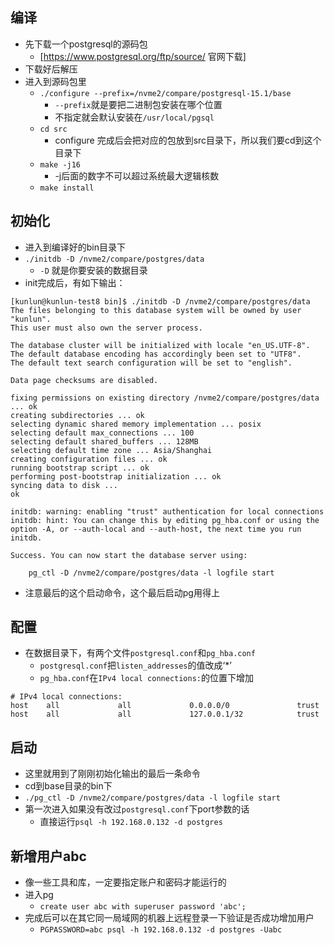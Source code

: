 ## 编译
* 先下载一个postgresql的源码包
  * [https://www.postgresql.org/ftp/source/ 官网下载]
* 下载好后解压
* 进入到源码包里
  * `./configure --prefix=/nvme2/compare/postgresql-15.1/base`
    * `--prefix`就是要把二进制包安装在哪个位置
    * 不指定就会默认安装在`/usr/local/pgsql`
  * `cd src`
    * configure 完成后会把对应的包放到src目录下，所以我们要cd到这个目录下
  * `make -j16`
    * -j后面的数字不可以超过系统最大逻辑核数
  * `make install`

## 初始化
* 进入到编译好的bin目录下
* `./initdb -D /nvme2/compare/postgres/data`
  * `-D` 就是你要安装的数据目录
* init完成后，有如下输出：
```
[kunlun@kunlun-test8 bin]$ ./initdb -D /nvme2/compare/postgres/data
The files belonging to this database system will be owned by user "kunlun".
This user must also own the server process.

The database cluster will be initialized with locale "en_US.UTF-8".
The default database encoding has accordingly been set to "UTF8".
The default text search configuration will be set to "english".

Data page checksums are disabled.

fixing permissions on existing directory /nvme2/compare/postgres/data ... ok
creating subdirectories ... ok
selecting dynamic shared memory implementation ... posix
selecting default max_connections ... 100
selecting default shared_buffers ... 128MB
selecting default time zone ... Asia/Shanghai
creating configuration files ... ok
running bootstrap script ... ok
performing post-bootstrap initialization ... ok
syncing data to disk ...
ok

initdb: warning: enabling "trust" authentication for local connections
initdb: hint: You can change this by editing pg_hba.conf or using the option -A, or --auth-local and --auth-host, the next time you run initdb.

Success. You can now start the database server using:

    pg_ctl -D /nvme2/compare/postgres/data -l logfile start
```
* 注意最后的这个启动命令，这个最后启动pg用得上

## 配置
* 在数据目录下，有两个文件`postgresql.conf`和`pg_hba.conf`
  * `postgresql.conf`把`listen_addresses`的值改成‘*’
  * `pg_hba.conf`在`IPv4 local connections:`的位置下增加
```
# IPv4 local connections:
host    all             all             0.0.0.0/0               trust
host    all             all             127.0.0.1/32            trust
```

## 启动
* 这里就用到了刚刚初始化输出的最后一条命令
* cd到base目录的bin下
* `./pg_ctl -D /nvme2/compare/postgres/data -l logfile start`
* 第一次进入如果没有改过`postgresql.conf`下port参数的话
  * 直接运行`psql -h 192.168.0.132 -d postgres`

## 新增用户abc
* 像一些工具和库，一定要指定账户和密码才能运行的
* 进入pg
  * `create user abc with superuser password 'abc';`
* 完成后可以在其它同一局域网的机器上远程登录一下验证是否成功增加用户
  * `PGPASSWORD=abc psql -h 192.168.0.132 -d postgres -Uabc`

